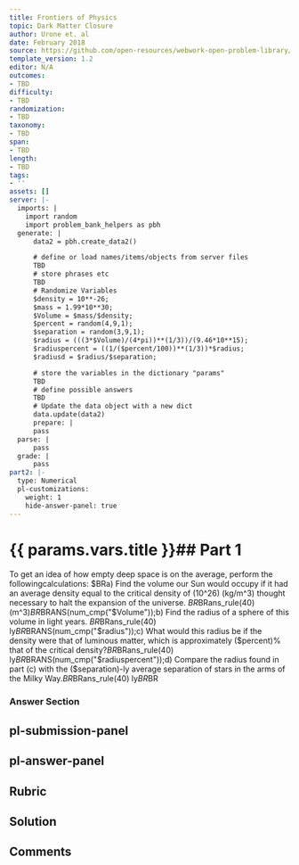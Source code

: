 ```yaml
---
title: Frontiers of Physics
topic: Dark Matter Closure
author: Urone et. al
date: February 2018
source: https://github.com/open-resources/webwork-open-problem-library/tree/master/Contrib/BrockPhysics/College_Physics_Urone/34.Frontiers_of_Physics/34-04.Dark_Matter_Closure/NU_U17-34-04-005.pg
template_version: 1.2
editor: N/A
outcomes:
- TBD
difficulty:
- TBD
randomization:
- TBD
taxonomy:
- TBD
span:
- TBD
length:
- TBD
tags:
- ''
assets: []
server: |-
  imports: |
    import random
    import problem_bank_helpers as pbh
  generate: |
      data2 = pbh.create_data2()

      # define or load names/items/objects from server files
      TBD
      # store phrases etc
      TBD
      # Randomize Variables
      $density = 10**-26;
      $mass = 1.99*10**30;
      $Volume = $mass/$density;
      $percent = random(4,9,1);
      $separation = random(3,9,1);
      $radius = (((3*$Volume)/(4*pi))**(1/3))/(9.46*10**15);
      $radiuspercent = ((1/($percent/100))**(1/3))*$radius;
      $radiusd = $radius/$separation;

      # store the variables in the dictionary "params"
      TBD
      # define possible answers
      TBD
      # Update the data object with a new dict
      data.update(data2)
      prepare: |
      pass
  parse: |
      pass
  grade: |
      pass
part2: |-
  type: Numerical
  pl-customizations:
    weight: 1
    hide-answer-panel: true
---
```


# {{ params.vars.title }}## Part 1 
To get an idea of how empty deep space is on the average, perform the followingcalculations: $BRa) Find the volume our Sun would occupy if it had an average density equal to the critical density of (10^26) (kg/m^3) thought necessary to halt the expansion of the universe. $BR$BRans_rule(40) (m^3)$BR$BRANS(num_cmp("$Volume"));b) Find the radius of a sphere of this volume in light years. $BR$BRans_rule(40) ly$BR$BRANS(num_cmp("$radius"));c) What would this radius be if the density were that of luminous matter, which is approximately ($percent)% that of the critical density?$BR$BRans_rule(40) ly$BR$BRANS(num_cmp("$radiuspercent"));d) Compare the radius found in part (c) with the ($separation)-ly average separation of stars in the arms of the Milky Way.$BR$BRans_rule(40) ly$BR$BR 


### Answer Section 


## pl-submission-panel 


## pl-answer-panel 


## Rubric 


## Solution 


## Comments 


